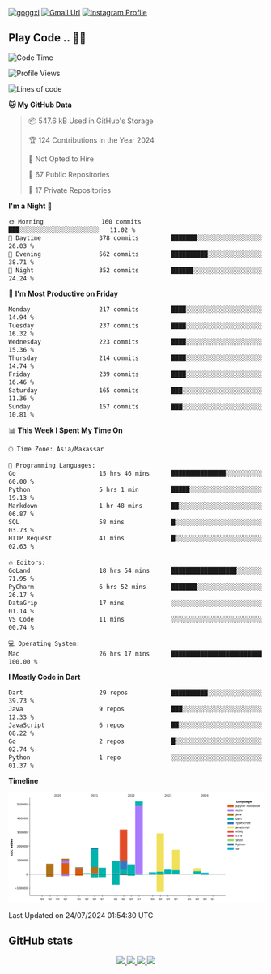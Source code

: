 [![goggxi](https://img.shields.io/badge/Portofolio-Goggxi-orange)](https://goggxi.github.io)
[![Gmail Url](https://img.shields.io/twitter/url?label=Goggxi@gmail.com&logo=gmail&style=social&url=http%3A%2F%2Fmailto%3Acontact.Goggxi@gmail.com)](mailto:Goggxi@gmail.com) [![Instagram Profile](https://img.shields.io/twitter/url?label=moh_rifkan&logo=instagram&style=social&url=https://www.instagram.com/moh_rifkan/)](https://www.instagram.com/moh_rifkan/)

## Play Code .. 💬🚀

<!-- [![Moh Rifkan GitHub stats](https://github-readme-stats.vercel.app/api?username=goggxi&count_private=true&show_icons=true&theme=dracula&custom_title=Goggxi%20Statistic%20🚀)](https://github.com/goggxi/goggxi)

[![Top Langs](https://github-readme-stats.vercel.app/api/top-langs/?username=goggxi&langs_count=8&layout=compact&show_icons=true&theme=dracula)](https://github.com/goggxi/goggxi) -->

<!--START_SECTION:waka-->
![Code Time](http://img.shields.io/badge/Code%20Time-3%2C013%20hrs%204%20mins-blue)

![Profile Views](http://img.shields.io/badge/Profile%20Views-0-blue)

![Lines of code](https://img.shields.io/badge/From%20Hello%20World%20I%27ve%20Written-2.0%20million%20lines%20of%20code-blue)

**🐱 My GitHub Data** 

> 📦 547.6 kB Used in GitHub's Storage 
 > 
> 🏆 124 Contributions in the Year 2024
 > 
> 🚫 Not Opted to Hire
 > 
> 📜 67 Public Repositories 
 > 
> 🔑 17 Private Repositories 
 > 
**I'm a Night 🦉** 

```text
🌞 Morning                160 commits         ███░░░░░░░░░░░░░░░░░░░░░░   11.02 % 
🌆 Daytime                378 commits         ███████░░░░░░░░░░░░░░░░░░   26.03 % 
🌃 Evening                562 commits         ██████████░░░░░░░░░░░░░░░   38.71 % 
🌙 Night                  352 commits         ██████░░░░░░░░░░░░░░░░░░░   24.24 % 
```
📅 **I'm Most Productive on Friday** 

```text
Monday                   217 commits         ████░░░░░░░░░░░░░░░░░░░░░   14.94 % 
Tuesday                  237 commits         ████░░░░░░░░░░░░░░░░░░░░░   16.32 % 
Wednesday                223 commits         ████░░░░░░░░░░░░░░░░░░░░░   15.36 % 
Thursday                 214 commits         ████░░░░░░░░░░░░░░░░░░░░░   14.74 % 
Friday                   239 commits         ████░░░░░░░░░░░░░░░░░░░░░   16.46 % 
Saturday                 165 commits         ███░░░░░░░░░░░░░░░░░░░░░░   11.36 % 
Sunday                   157 commits         ███░░░░░░░░░░░░░░░░░░░░░░   10.81 % 
```


📊 **This Week I Spent My Time On** 

```text
🕑︎ Time Zone: Asia/Makassar

💬 Programming Languages: 
Go                       15 hrs 46 mins      ███████████████░░░░░░░░░░   60.00 % 
Python                   5 hrs 1 min         █████░░░░░░░░░░░░░░░░░░░░   19.13 % 
Markdown                 1 hr 48 mins        ██░░░░░░░░░░░░░░░░░░░░░░░   06.87 % 
SQL                      58 mins             █░░░░░░░░░░░░░░░░░░░░░░░░   03.73 % 
HTTP Request             41 mins             █░░░░░░░░░░░░░░░░░░░░░░░░   02.63 % 

🔥 Editors: 
GoLand                   18 hrs 54 mins      ██████████████████░░░░░░░   71.95 % 
PyCharm                  6 hrs 52 mins       ███████░░░░░░░░░░░░░░░░░░   26.17 % 
DataGrip                 17 mins             ░░░░░░░░░░░░░░░░░░░░░░░░░   01.14 % 
VS Code                  11 mins             ░░░░░░░░░░░░░░░░░░░░░░░░░   00.74 % 

💻 Operating System: 
Mac                      26 hrs 17 mins      █████████████████████████   100.00 % 
```

**I Mostly Code in Dart** 

```text
Dart                     29 repos            ██████████░░░░░░░░░░░░░░░   39.73 % 
Java                     9 repos             ███░░░░░░░░░░░░░░░░░░░░░░   12.33 % 
JavaScript               6 repos             ██░░░░░░░░░░░░░░░░░░░░░░░   08.22 % 
Go                       2 repos             █░░░░░░░░░░░░░░░░░░░░░░░░   02.74 % 
Python                   1 repo              ░░░░░░░░░░░░░░░░░░░░░░░░░   01.37 % 
```



**Timeline**

![Lines of Code chart](https://raw.githubusercontent.com/Goggxi/Goggxi/main/assets/bar_graph.png)


 Last Updated on 24/07/2024 01:54:30 UTC
<!--END_SECTION:waka-->

## GitHub stats

<p align="center">
  <a href="https://github.com/goggxi">
    <img src="http://github-profile-summary-cards.vercel.app/api/cards/profile-details?username=goggxi&theme=transparent" />
  </a>
  <a href="https://github.com/goggxi">
    <img src="https://github-readme-streak-stats.herokuapp.com/?user=goggxi&hide_border=true&card_width=338&theme=transparent" />
  </a>
  <a href="https://github.com/goggxi">
    <img src="http://github-profile-summary-cards.vercel.app/api/cards/stats?username=goggxi&theme=transparent" />
  </a>
  <a href="https://github.com/goggxi">
    <img src="https://github-readme-stats.vercel.app/api/top-langs/?username=goggxi&langs_count=10&exclude_repo=&hide=c,makefile,html,css,sass,nix,nunjucks,tsql,dockerfile,shell&card_width=699&hide_border=true&theme=transparent" />
  </a>
  <!-- <br/>
  <a href="https://github.com/goggxi">
    <img src="https://komarev.com/ghpvc/?username=goggxi&color=blue&style=flat" />
  </a> -->
</p>
